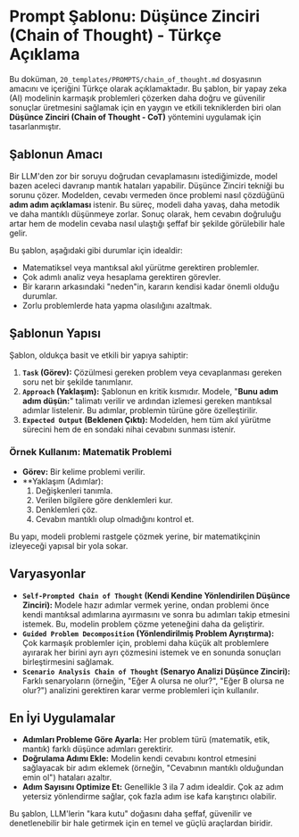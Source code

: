 # Prompt Şablonu: Düşünce Zinciri (Chain of Thought) - Türkçe Açıklama

Bu doküman, `20_templates/PROMPTS/chain_of_thought.md` dosyasının amacını ve içeriğini Türkçe olarak açıklamaktadır. Bu şablon, bir yapay zeka (AI) modelinin karmaşık problemleri çözerken daha doğru ve güvenilir sonuçlar üretmesini sağlamak için en yaygın ve etkili tekniklerden biri olan **Düşünce Zinciri (Chain of Thought - CoT)** yöntemini uygulamak için tasarlanmıştır.

## Şablonun Amacı

Bir LLM'den zor bir soruyu doğrudan cevaplamasını istediğimizde, model bazen aceleci davranıp mantık hataları yapabilir. Düşünce Zinciri tekniği bu sorunu çözer. Modelden, cevabı vermeden önce problemi nasıl çözdüğünü **adım adım açıklaması** istenir. Bu süreç, modeli daha yavaş, daha metodik ve daha mantıklı düşünmeye zorlar. Sonuç olarak, hem cevabın doğruluğu artar hem de modelin cevaba nasıl ulaştığı şeffaf bir şekilde görülebilir hale gelir.

Bu şablon, aşağıdaki gibi durumlar için idealdir:

*   Matematiksel veya mantıksal akıl yürütme gerektiren problemler.
*   Çok adımlı analiz veya hesaplama gerektiren görevler.
*   Bir kararın arkasındaki "neden"in, kararın kendisi kadar önemli olduğu durumlar.
*   Zorlu problemlerde hata yapma olasılığını azaltmak.

## Şablonun Yapısı

Şablon, oldukça basit ve etkili bir yapıya sahiptir:

1.  **`Task` (Görev):** Çözülmesi gereken problem veya cevaplanması gereken soru net bir şekilde tanımlanır.
2.  **`Approach` (Yaklaşım):** Şablonun en kritik kısmıdır. Modele, "**Bunu adım adım düşün:**" talimatı verilir ve ardından izlemesi gereken mantıksal adımlar listelenir. Bu adımlar, problemin türüne göre özelleştirilir.
3.  **`Expected Output` (Beklenen Çıktı):** Modelden, hem tüm akıl yürütme sürecini hem de en sondaki nihai cevabını sunması istenir.

### Örnek Kullanım: Matematik Problemi

*   **Görev:** Bir kelime problemi verilir.
*   **Yaklaşım (Adımlar):
    1.  Değişkenleri tanımla.
    2.  Verilen bilgilere göre denklemleri kur.
    3.  Denklemleri çöz.
    4.  Cevabın mantıklı olup olmadığını kontrol et.

Bu yapı, modeli problemi rastgele çözmek yerine, bir matematikçinin izleyeceği yapısal bir yola sokar.

## Varyasyonlar

*   **`Self-Prompted Chain of Thought` (Kendi Kendine Yönlendirilen Düşünce Zinciri):** Modele hazır adımlar vermek yerine, ondan problemi önce kendi mantıksal adımlarına ayırmasını ve sonra bu adımları takip etmesini istemek. Bu, modelin problem çözme yeteneğini daha da geliştirir.
*   **`Guided Problem Decomposition` (Yönlendirilmiş Problem Ayrıştırma):** Çok karmaşık problemler için, problemi daha küçük alt problemlere ayırarak her birini ayrı ayrı çözmesini istemek ve en sonunda sonuçları birleştirmesini sağlamak.
*   **`Scenario Analysis Chain of Thought` (Senaryo Analizi Düşünce Zinciri):** Farklı senaryoların (örneğin, "Eğer A olursa ne olur?", "Eğer B olursa ne olur?") analizini gerektiren karar verme problemleri için kullanılır.

## En İyi Uygulamalar

*   **Adımları Probleme Göre Ayarla:** Her problem türü (matematik, etik, mantık) farklı düşünce adımları gerektirir.
*   **Doğrulama Adımı Ekle:** Modelin kendi cevabını kontrol etmesini sağlayacak bir adım eklemek (örneğin, "Cevabının mantıklı olduğundan emin ol") hataları azaltır.
*   **Adım Sayısını Optimize Et:** Genellikle 3 ila 7 adım idealdir. Çok az adım yetersiz yönlendirme sağlar, çok fazla adım ise kafa karıştırıcı olabilir.

Bu şablon, LLM'lerin "kara kutu" doğasını daha şeffaf, güvenilir ve denetlenebilir bir hale getirmek için en temel ve güçlü araçlardan biridir.